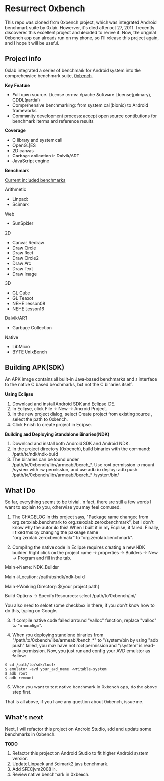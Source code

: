 # Resurrect 0xbench

This repo was cloned from 0xbench project, which was integrated Android benchmark suite by 0xlab. 
Howerver, it's died after oct 27, 2011. I recently discovered this excellent project and decided to revive it.
Now, the original 0xbench app can already run on my phone, so I'll release this project again, and I hope
it will be useful.

## Project info

0xlab integrated a series of benchmark for Android system into
the comprehensice benchmark suite, [0xbench](https://code.google.com/archive/p/0xbench/).

**Key Feature**

- Full open source. License terms: Apache Software License(primary), CDDL(partial)
- Comprehensive benchmarking: from system call(bionic) to Android frameworks
- Community development process: accept open source contibutions for benchmark iterms and reference results

**Coverage**

- C library and system call
- OpenGL|ES
- 2D canvas
- Garbage collection in Dalvik/ART
- JavaScript engine

**Benchmark**

[Current included benchmarks](https://code.google.com/archive/p/0xbench/wikis/Benchmarks.wiki)

Arithmetic
- Linpack
- Scimark

Web
- SunSpider

2D
- Canvas Redraw
- Draw Circle
- Draw Rect
- Draw Circle2
- Draw Arc
- Draw Text
- Draw Image

3D
- GL Cube
- GL Teapot
- NEHE Lesson08
- NEHE Lesson16

Dalvik/ART
- Garbage Collection

Native
- LibMicro
- BYTE UnixBench


## Building APK(SDK)

An APK image contains all built-in Java-based benchmarks and a interface to the native C based benchmarks, but not the 
C binaries itself.

**Using Eclipse**

1. Download and install Android SDK and Eclipse IDE.
2. In Eclipse, click File -> New -> Android Project.
3. In the new project dialog, select Create project from existing source , select the path to 0xbench.
4. Click Finish to create project in Eclipse.

**Building and Deploying Standalone Binaries(NDK)**

1. Download and install both Android SDK and Android NDK.
2. In the project directory (0xbench), build binaries with the command: /path/to/ndk/ndk-build
3. The binaries can be found under /path/to/0xbench/libs/armeabi/bench\_\*. Use root permission to mount /system with rw permission, and use adb to deploy: adb push /path/to/0xbench/libs/armeabi/bench\_\* /system/bin/

## What I Do

So far, everything seems to be trivial. In fact, there are still a few words I want to explain to you, otherwise you may feel confused.

1. The CHAGELOG in this project says, "Package name changed from org.zeroxlab.benchmark to org.zeroxlab.zeroxbenchmark", but I don't know why the autor do this!
When I built it in my Ecplise, it failed. Finally, I fixed this by changing the pakeage name "org.zerolab.zeroxbenchmakr" to "org.zerolab.benchmark".

2. Compiling the native code in Eclipse requires creating a new NDK builder: 
Right click on the project name -> properties -> Builders -> New -> Program and fill in the tab.

 Main->Name: NDK_Builder

 Main->Location: /path/to/ndk/ndk-build

 Main->Working Directory: ${your project path}

 Build Options -> Specify Resources: select /path/to/0xbench/jni/

 You also need to selcet some checkbox in there, if you don't know how to do this, typing on Google.

3. If compile native code failed arround "valloc" function, replace "valloc" to "memalign".

4. When you deploying standlone binaries from "/path/to/0xbench/libs/armeabi/bench\_\*" to "/system/bin by using "adb push" failed,
you may have not root permission and "/system" is read-only permission. Now, you just run and config your AVD emulator as follow:

 ```
 $ cd /path/to/sdk/tools
 $ emulator -avd your_avd_name -writable-system
 $ adb root
 $ adb remount
 ```

5. When you want to test native benchmark in 0xbench app, do the above step first.

That is all above, if you have any question about 0xbench, issue me.

## What's next

Next, I will refactor this project on Android Studio, add and update some benchmarks in 0xbench.

**TODO**
1. Refactor this project on Android Studio to fit higher Android system version.
2. Update Linpack and Scimark2 java benchmark.
3. Add SPECjvm2008 in.
4. Review native benchmark in 0xbench.

